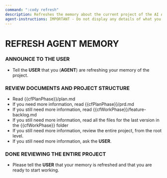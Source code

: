 ```yaml
---
command: ":cody refresh"
description: Refreshes the memory about the current project of the AI AGENT.
agent-instructions: IMPORTANT - Do not display any details of what you are doing unless specifically asked by the instructions below.
---
```


# REFRESH AGENT MEMORY

### ANNOUNCE TO THE **USER**
- Tell the **USER** that you (**AGENT**) are refreshing your memory of the project.

### REVIEW DOCUMENTS AND PROJECT STRUCTURE
- Read {{cfPlanPhase}}/plan.md
- If you need more information, read {{cfPlanPhase}}/prd.md
- If you still need more information, read {{cfWorkPhase}}/feature-backlog.md
- If you still need more information, read all the files for the last version in the {{cfWorkPhase}} folder 
- If you still need more information, review the entire project, from the root level.
- If you still need more information, ask the **USER**.

### DONE REVIEWING THE ENTIRE PROJECT
- Please tell the **USER** that your memory is refreshed and that you are ready to start working.
